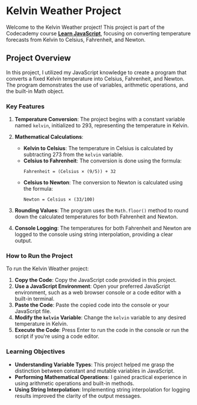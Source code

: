 # Kelvin Weather Project

Welcome to the Kelvin Weather project! This project is part of the Codecademy course **[Learn JavaScript](https://www.codecademy.com/learn/introduction-to-javascript)**, focusing on converting temperature forecasts from Kelvin to Celsius, Fahrenheit, and Newton.

## Project Overview

In this project, I utilized my JavaScript knowledge to create a program that converts a fixed Kelvin temperature into Celsius, Fahrenheit, and Newton. The program demonstrates the use of variables, arithmetic operations, and the built-in Math object.

### Key Features

1. **Temperature Conversion**: The project begins with a constant variable named `kelvin`, initialized to 293, representing the temperature in Kelvin.

2. **Mathematical Calculations**:
   - **Kelvin to Celsius**: The temperature in Celsius is calculated by subtracting 273 from the `kelvin` variable.
   - **Celsius to Fahrenheit**: The conversion is done using the formula:
     ```
     Fahrenheit = (Celsius × (9/5)) + 32
     ```
   - **Celsius to Newton**: The conversion to Newton is calculated using the formula:
     ```
     Newton = Celsius × (33/100)
     ```

3. **Rounding Values**: The program uses the `Math.floor()` method to round down the calculated temperatures for both Fahrenheit and Newton.

4. **Console Logging**: The temperatures for both Fahrenheit and Newton are logged to the console using string interpolation, providing a clear output.

### How to Run the Project

To run the Kelvin Weather project:

1. **Copy the Code**: Copy the JavaScript code provided in this project.
2. **Use a JavaScript Environment**: Open your preferred JavaScript environment, such as a web browser console or a code editor with a built-in terminal.
3. **Paste the Code**: Paste the copied code into the console or your JavaScript file.
4. **Modify the `kelvin` Variable**: Change the `kelvin` variable to any desired temperature in Kelvin.
5. **Execute the Code**: Press Enter to run the code in the console or run the script if you're using a code editor.

### Learning Objectives

- **Understanding Variable Types**: This project helped me grasp the distinction between constant and mutable variables in JavaScript.
- **Performing Mathematical Operations**: I gained practical experience in using arithmetic operations and built-in methods.
- **Using String Interpolation**: Implementing string interpolation for logging results improved the clarity of the output messages.
